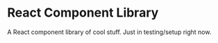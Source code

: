 # React Component Library

A React component library of cool stuff. Just in testing/setup right now.